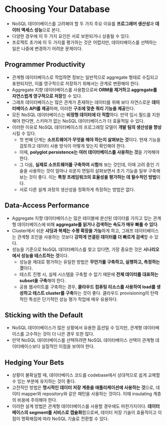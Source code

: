# Choosing Your Database
* NoSQL 데이터베이스를 고려해야 할 두 가지 주요 이유를 **프로그래머 생산성**과 **데이터 액세스 성능**으로 본다. 
* 다양한 경우에 이 두 가지 요인은 서로 보완되거나 상충될 수 있다. 
* 프로젝트 초기에 이 두 가지를 평가하는 것은 어렵지만, 데이터베이스를 선택하는 일은 나중에 변경하기 어려운 문제이다.
## Programmer Productivity
* 관계형 데이터베이스로 작업하면 정보는 일반적으로 aggregate 형태로 수집되고 표현되지만, 이를 영구적으로 저장하기 위해서는 관계로 변환해야 한다.
* Aggregate 지향 데이터베이스를 사용함으로써 **ORM을 제거하고 aggregate를 자연스럽게 영구적으로 저장**할 수 있다.
* 그래프 데이터베이스는 많은 관계가 존재하는 데이터를 위해 보다 자연스로운 **데이터베이스 API를 제공**하며, 이러한 **구조에 맞춘 쿼리 기능을 제공**한다.
* 모든 NoSQL 데이터베이스는 **비정형 데이터에 더 적합**하다. 만약 임시 필드를 지원해야 한다면, 스키마가 없는 NoSQL 데이터베이스가 더 효율적일 수 있다.
* 이러한 이유로 NoSQL 데이터베이스의 프로그래밍 모델이 **개발 팀의 생산성을 향상**시킬 수 있다.
    * 첫 번째 단계는 **소프트웨어가 무엇을 해야 하는지 살펴보는 것**이다. 현재 기능을 검토하고 데이터 사용 방식이 어떻게 맞는지 확인해야 한다. 
    * 이때, **polyglot persistence는 여러 데이터베이스를 사용하는 것**을 기억해야 한다.
    * 그 다음, **실제로 소프트웨어를 구축하여 시험**해 보는 것인데, 이때 고려 중인 기술을 사용하는 것이 얼마나 쉬운지 면밀히 살펴보면서 초기 기능을 일부 구축해보는 것이 좋다. 이는 **특정 프레임워크의 효율성을 평가하는 데 필수적인 방법**이다.
    * 서로 다른 설계 과정의 생산성을 정확하게 측정하는 방법은 없다. 
## Data-Access Performance
*  Aggregate 지향 데이터베이스는 많은 테이블에 분산된 데이터를 가지고 있는 관계형 데이터베이스에 비해 **aggregate를 읽거나 검색하는 속도가 매우 빠를 수 있다**. 
* Cluster에서 쉬운 **샤딩과 복제는 수평 확장을 가능**하게 하고, 그래프 데이터베이스는 관계형 조인을 사용하는 것보다 **강하게 연결된 데이터를 더 빠르게 검색**할 수 있다.
* 성능을 기준으로 NoSQL 데이터베이스를 찾고 있다면, 가장 중요한 것은 **시나리오에서 성능을 테스트하는 것**이다.
    * 성능을 제대로 평가하는 유일한 방법은 **무언가를 구축하고, 실행하고, 측정하는 것**이다.
    * 테스트 진행 시, 실제 시스템을 구축할 수 없기 때문에 **전체 데이터를 대표하는 subset을 구축**해야 한다.
    * 공용 웹사이트를 구축하는 경우, **클라우드 컴퓨팅 리소스를 사용하여 load를 생성하고 테스트 cluster를 구축**하는 것이 좋다. 클라우드 provisioning의 탄력적인 특성은 단기적인 성능 평가 작업에 매우 유용하다.
## Sticking with the Default
* NoSQL 데이터베이스가 많은 상황에서 유용한 옵션일 수 있지만, 관계형 데이터베이스를 고수하는 것이 더 나은 경우 또한 많다.
* 만약 NoSQL 데이터베이스를 선택하려면 NoSQL 데이터베이스 선택이 관계형 데이터베이스보다 실질적인 이점을 보여야 한다.
## Hedging Your Bets
* 상황이 불확실할 때, 데이터베이스 코드를 codebase에서 상대적으로 쉽게 교체할 수 있는 부분에 유지하는 것이 좋다. 
* 고전적인 방법은 **명시적인 데이터 저장 계층을 애플리케이션에 사용하는 것**으로, 데이터 mapper와 repository와 같은 패턴을 사용하는 것이다. 이때 insulating 계층의 비용에 주의해야 한다.
* 이러한 설계 방법은 관계형 데이터베이스를 사용할 경우에도 마찬가지이다. **데이터베이스의 segment를 서비스로 캡슐화**함으로써, 데이터 저장 기술이 효율적이고 이점이 명확해짐에 따라 NoSQL 기술로 전환할 수 있다.
